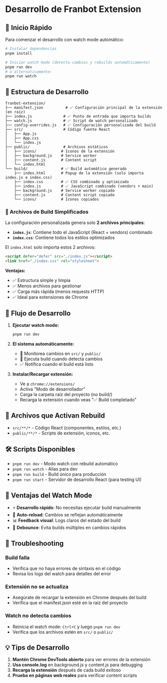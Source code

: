 # Desarrollo de Franbot Extension

## 🚀 Inicio Rápido

Para comenzar el desarrollo con watch mode automático:

```bash
# Instalar dependencias
pnpm install

# Iniciar watch mode (detecta cambios y rebuilds automáticamente)
pnpm run dev
# o alternativamente:
pnpm run watch
```

## 📁 Estructura de Desarrollo

```
franbot-extension/
├── manifest.json          # ✅ Configuración principal de la extensión (en raíz)
├── index.js              # ✅ Punto de entrada que importa builds
├── watch.js              # ✅ Script de watch personalizado
├── config-overrides.js   # ✅ Configuración personalizada del build
├── src/                  # Código fuente React
│   ├── App.js
│   ├── App.css
│   └── index.js
├── public/               # Archivos estáticos
│   ├── icons/           # Iconos de la extensión
│   ├── background.js    # Service worker
│   ├── content.js       # Content script
│   └── index.html
└── build/               # ✅ Build automático generado
    ├── index.html       # Popup de la extensión (solo importa index.js e index.css)
    ├── index.css        # ✅ CSS combinado y optimizado
    ├── index.js         # ✅ JavaScript combinado (vendors + main)
    ├── background.js    # Service worker copiado
    ├── content.js       # Content script copiado
    └── icons/           # Iconos copiados
```

### 🎯 Archivos de Build Simplificados

La configuración personalizada genera solo **2 archivos principales**:
- **`index.js`**: Contiene todo el JavaScript (React + vendors) combinado
- **`index.css`**: Contiene todos los estilos optimizados

El `index.html` solo importa estos 2 archivos:
```html
<script defer="defer" src="./index.js"></script>
<link href="./index.css" rel="stylesheet">
```

**Ventajas:**
- ✅ Estructura simple y limpia
- ✅ Menos archivos para gestionar
- ✅ Carga más rápida (menos requests HTTP)
- ✅ Ideal para extensiones de Chrome

## 🔄 Flujo de Desarrollo

1. **Ejecutar watch mode:**
   ```bash
   pnpm run dev
   ```

2. **El sistema automáticamente:**
   - 👀 Monitorea cambios en `src/` y `public/`
   - 🔨 Ejecuta build cuando detecta cambios
   - ✅ Notifica cuando el build está listo

3. **Instalar/Recargar extensión:**
   - Ve a `chrome://extensions/`
   - Activa "Modo de desarrollador"
   - Carga la carpeta raíz del proyecto (no build/)
   - Recarga la extensión cuando veas "✅ Build completado"

## 📝 Archivos que Activan Rebuild

- `src/**/*` - Código React (componentes, estilos, etc.)
- `public/**/*` - Scripts de extensión, iconos, etc.

## 🛠️ Scripts Disponibles

- `pnpm run dev` - Modo watch con rebuild automático
- `pnpm run watch` - Alias para dev
- `pnpm run build` - Build único para producción
- `pnpm run start` - Servidor de desarrollo React (para testing UI)

## 🎯 Ventajas del Watch Mode

- ⚡ **Desarrollo rápido**: No necesitas ejecutar build manualmente
- 🔄 **Auto-reload**: Cambios se reflejan automáticamente
- 📊 **Feedback visual**: Logs claros del estado del build
- 🚫 **Debounce**: Evita builds múltiples en cambios rápidos

## 🐛 Troubleshooting

### Build falla
- Verifica que no haya errores de sintaxis en el código
- Revisa los logs del watch para detalles del error

### Extensión no se actualiza
- Asegúrate de recargar la extensión en Chrome después del build
- Verifica que el manifest.json esté en la raíz del proyecto

### Watch no detecta cambios
- Reinicia el watch mode: `Ctrl+C` y luego `pnpm run dev`
- Verifica que los archivos estén en `src/` o `public/`

## 💡 Tips de Desarrollo

1. **Mantén Chrome DevTools abierto** para ver errores de la extensión
2. **Usa console.log** en background.js y content.js para debugging
3. **Recarga la extensión** después de cada build exitoso
4. **Prueba en páginas web reales** para verificar content scripts